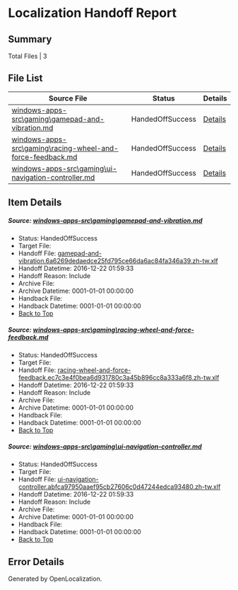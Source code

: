 # <a name='report-top'></a> Localization Handoff Report

## Summary
 Total Files | 3

## File List
 Source File | Status | Details 
 ----------- | ------ | ------- 
 [windows-apps-src\gaming\gamepad-and-vibration.md](https://cpubwin.visualstudio.com/windows-uwp/_git/windows-uwp/commit/d0cfc41e5ae79844f3948ed2c326bf9913c066a4?path=windows-apps-src%2Fgaming%2Fgamepad-and-vibration.md&_a=contents) | HandedOffSuccess | [Details](#5d64c463b572dfc6da5ed453308c56a05d0a44103518)
 [windows-apps-src\gaming\racing-wheel-and-force-feedback.md](https://cpubwin.visualstudio.com/windows-uwp/_git/windows-uwp/commit/d0cfc41e5ae79844f3948ed2c326bf9913c066a4?path=windows-apps-src%2Fgaming%2Fracing-wheel-and-force-feedback.md&_a=contents) | HandedOffSuccess | [Details](#ea2c1f359424f042b9563e2723c1eb34ee8ddff03578)
 [windows-apps-src\gaming\ui-navigation-controller.md](https://cpubwin.visualstudio.com/windows-uwp/_git/windows-uwp/commit/d0cfc41e5ae79844f3948ed2c326bf9913c066a4?path=windows-apps-src%2Fgaming%2Fui-navigation-controller.md&_a=contents) | HandedOffSuccess | [Details](#ad10f5758f4a66552f9c4e4750667e8d13f4c09f3601)

## Item Details
##### <a name='5d64c463b572dfc6da5ed453308c56a05d0a44103518'></a> Source: [windows-apps-src\gaming\gamepad-and-vibration.md](https://cpubwin.visualstudio.com/windows-uwp/_git/windows-uwp/commit/d0cfc41e5ae79844f3948ed2c326bf9913c066a4?path=windows-apps-src%2Fgaming%2Fgamepad-and-vibration.md&_a=contents)
* Status: HandedOffSuccess
* Target File: 
* Handoff File: [gamepad-and-vibration.6a6269dedaedce25fd795ce66da6ac84fa346a39.zh-tw.xlf](https://cpubwin.visualstudio.com/windows-uwp/_git/WDCLib.handoff/commit/7be9564fe0175ec18f79ba23b082b5f6447d240c?path=ol-handoff%2Fcpubwin%2Fwindows-uwp.zh-tw%2Fmaster%2Fgamepad-and-vibration.6a6269dedaedce25fd795ce66da6ac84fa346a39.zh-tw.xlf&_a=contents)
* Handoff Datetime: 2016-12-22 01:59:33
* Handoff Reason: Include
* Archive File: 
* Archive Datetime: 0001-01-01 00:00:00
* Handback File: 
* Handback Datetime: 0001-01-01 00:00:00
* [Back to Top](#report-top)

##### <a name='ea2c1f359424f042b9563e2723c1eb34ee8ddff03578'></a> Source: [windows-apps-src\gaming\racing-wheel-and-force-feedback.md](https://cpubwin.visualstudio.com/windows-uwp/_git/windows-uwp/commit/d0cfc41e5ae79844f3948ed2c326bf9913c066a4?path=windows-apps-src%2Fgaming%2Fracing-wheel-and-force-feedback.md&_a=contents)
* Status: HandedOffSuccess
* Target File: 
* Handoff File: [racing-wheel-and-force-feedback.ec7c3e4f0bea6d931780c3a45b896cc8a333a6f8.zh-tw.xlf](https://cpubwin.visualstudio.com/windows-uwp/_git/WDCLib.handoff/commit/7be9564fe0175ec18f79ba23b082b5f6447d240c?path=ol-handoff%2Fcpubwin%2Fwindows-uwp.zh-tw%2Fmaster%2Fracing-wheel-and-force-feedback.ec7c3e4f0bea6d931780c3a45b896cc8a333a6f8.zh-tw.xlf&_a=contents)
* Handoff Datetime: 2016-12-22 01:59:33
* Handoff Reason: Include
* Archive File: 
* Archive Datetime: 0001-01-01 00:00:00
* Handback File: 
* Handback Datetime: 0001-01-01 00:00:00
* [Back to Top](#report-top)

##### <a name='ad10f5758f4a66552f9c4e4750667e8d13f4c09f3601'></a> Source: [windows-apps-src\gaming\ui-navigation-controller.md](https://cpubwin.visualstudio.com/windows-uwp/_git/windows-uwp/commit/d0cfc41e5ae79844f3948ed2c326bf9913c066a4?path=windows-apps-src%2Fgaming%2Fui-navigation-controller.md&_a=contents)
* Status: HandedOffSuccess
* Target File: 
* Handoff File: [ui-navigation-controller.abfca97950aaef95cb27606c0d47244edca93480.zh-tw.xlf](https://cpubwin.visualstudio.com/windows-uwp/_git/WDCLib.handoff/commit/7be9564fe0175ec18f79ba23b082b5f6447d240c?path=ol-handoff%2Fcpubwin%2Fwindows-uwp.zh-tw%2Fmaster%2Fui-navigation-controller.abfca97950aaef95cb27606c0d47244edca93480.zh-tw.xlf&_a=contents)
* Handoff Datetime: 2016-12-22 01:59:33
* Handoff Reason: Include
* Archive File: 
* Archive Datetime: 0001-01-01 00:00:00
* Handback File: 
* Handback Datetime: 0001-01-01 00:00:00
* [Back to Top](#report-top)


## Error Details

Generated by OpenLocalization.
